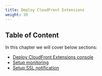 ```yaml
---
title: Deploy CloudFront Extensions 
weight: 30
---
```


## Table of Content
In this chapter we will cover below sections:

- [Deploy CloudFront Extensions console](./deploy-console/readme)
- [Setup monitoring](./setup-monitoring/readme)
- [Setup SSL notification](./setup-ssl/readme)

